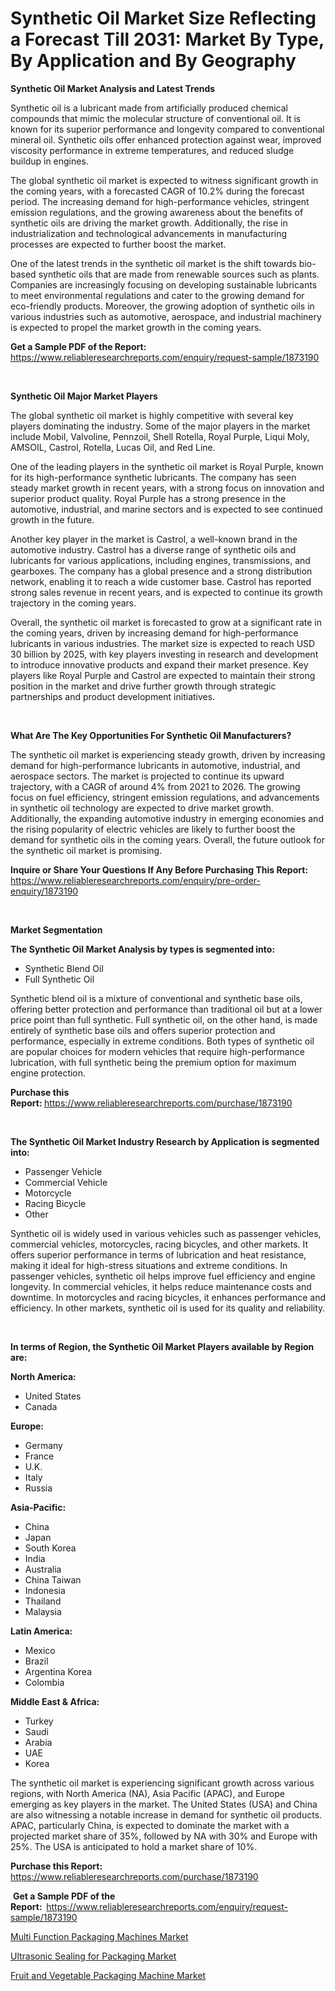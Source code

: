 <p><h1>Synthetic Oil Market Size Reflecting a Forecast Till 2031: Market By Type, By Application and By Geography</h1></p><p><strong>Synthetic Oil Market Analysis and Latest Trends</strong></p>
<p><p>Synthetic oil is a lubricant made from artificially produced chemical compounds that mimic the molecular structure of conventional oil. It is known for its superior performance and longevity compared to conventional mineral oil. Synthetic oils offer enhanced protection against wear, improved viscosity performance in extreme temperatures, and reduced sludge buildup in engines.</p><p>The global synthetic oil market is expected to witness significant growth in the coming years, with a forecasted CAGR of 10.2% during the forecast period. The increasing demand for high-performance vehicles, stringent emission regulations, and the growing awareness about the benefits of synthetic oils are driving the market growth. Additionally, the rise in industrialization and technological advancements in manufacturing processes are expected to further boost the market.</p><p>One of the latest trends in the synthetic oil market is the shift towards bio-based synthetic oils that are made from renewable sources such as plants. Companies are increasingly focusing on developing sustainable lubricants to meet environmental regulations and cater to the growing demand for eco-friendly products. Moreover, the growing adoption of synthetic oils in various industries such as automotive, aerospace, and industrial machinery is expected to propel the market growth in the coming years.</p></p>
<p><strong>Get a Sample PDF of the Report:&nbsp;</strong> <a href="https://www.reliableresearchreports.com/enquiry/request-sample/1873190">https://www.reliableresearchreports.com/enquiry/request-sample/1873190</a></p>
<p>&nbsp;</p>
<p><strong>Synthetic Oil Major Market Players</strong></p>
<p><p>The global synthetic oil market is highly competitive with several key players dominating the industry. Some of the major players in the market include Mobil, Valvoline, Pennzoil, Shell Rotella, Royal Purple, Liqui Moly, AMSOIL, Castrol, Rotella, Lucas Oil, and Red Line.</p><p>One of the leading players in the synthetic oil market is Royal Purple, known for its high-performance synthetic lubricants. The company has seen steady market growth in recent years, with a strong focus on innovation and superior product quality. Royal Purple has a strong presence in the automotive, industrial, and marine sectors and is expected to see continued growth in the future.</p><p>Another key player in the market is Castrol, a well-known brand in the automotive industry. Castrol has a diverse range of synthetic oils and lubricants for various applications, including engines, transmissions, and gearboxes. The company has a global presence and a strong distribution network, enabling it to reach a wide customer base. Castrol has reported strong sales revenue in recent years, and is expected to continue its growth trajectory in the coming years.</p><p>Overall, the synthetic oil market is forecasted to grow at a significant rate in the coming years, driven by increasing demand for high-performance lubricants in various industries. The market size is expected to reach USD 30 billion by 2025, with key players investing in research and development to introduce innovative products and expand their market presence. Key players like Royal Purple and Castrol are expected to maintain their strong position in the market and drive further growth through strategic partnerships and product development initiatives.</p></p>
<p>&nbsp;</p>
<p><strong>What Are The Key Opportunities For Synthetic Oil Manufacturers?</strong></p>
<p><p>The synthetic oil market is experiencing steady growth, driven by increasing demand for high-performance lubricants in automotive, industrial, and aerospace sectors. The market is projected to continue its upward trajectory, with a CAGR of around 4% from 2021 to 2026. The growing focus on fuel efficiency, stringent emission regulations, and advancements in synthetic oil technology are expected to drive market growth. Additionally, the expanding automotive industry in emerging economies and the rising popularity of electric vehicles are likely to further boost the demand for synthetic oils in the coming years. Overall, the future outlook for the synthetic oil market is promising.</p></p>
<p><strong>Inquire or Share Your Questions If Any Before Purchasing This Report:</strong> <a href="https://www.reliableresearchreports.com/enquiry/pre-order-enquiry/1873190">https://www.reliableresearchreports.com/enquiry/pre-order-enquiry/1873190</a></p>
<p>&nbsp;</p>
<p><strong>Market Segmentation</strong></p>
<p><strong>The Synthetic Oil Market Analysis by types is segmented into:</strong></p>
<p><ul><li>Synthetic Blend Oil</li><li>Full Synthetic Oil</li></ul></p>
<p><p>Synthetic blend oil is a mixture of conventional and synthetic base oils, offering better protection and performance than traditional oil but at a lower price point than full synthetic. Full synthetic oil, on the other hand, is made entirely of synthetic base oils and offers superior protection and performance, especially in extreme conditions. Both types of synthetic oil are popular choices for modern vehicles that require high-performance lubrication, with full synthetic being the premium option for maximum engine protection.</p></p>
<p><strong>Purchase this Report:&nbsp;</strong><a href="https://www.reliableresearchreports.com/purchase/1873190">https://www.reliableresearchreports.com/purchase/1873190</a></p>
<p>&nbsp;</p>
<p><strong>The Synthetic Oil Market Industry Research by Application is segmented into:</strong></p>
<p><ul><li>Passenger Vehicle</li><li>Commercial Vehicle</li><li>Motorcycle</li><li>Racing Bicycle</li><li>Other</li></ul></p>
<p><p>Synthetic oil is widely used in various vehicles such as passenger vehicles, commercial vehicles, motorcycles, racing bicycles, and other markets. It offers superior performance in terms of lubrication and heat resistance, making it ideal for high-stress situations and extreme conditions. In passenger vehicles, synthetic oil helps improve fuel efficiency and engine longevity. In commercial vehicles, it helps reduce maintenance costs and downtime. In motorcycles and racing bicycles, it enhances performance and efficiency. In other markets, synthetic oil is used for its quality and reliability.</p></p>
<p>&nbsp;</p>
<p><strong>In terms of Region, the Synthetic Oil Market Players available by Region are:</strong></p>
<p>
    <p> <strong> North America: </strong>
        <ul>
            <li>United States</li>
            <li>Canada</li>
        </ul>
        </p> 
    <p> <strong> Europe: </strong>
        <ul>
            <li>Germany</li>
            <li>France</li>
            <li>U.K.</li>
            <li>Italy</li>
            <li>Russia</li>
        </ul>
        </p> 
    <p> <strong> Asia-Pacific: </strong>
        <ul>
            <li>China</li>
            <li>Japan</li>
            <li>South Korea</li>
            <li>India</li>
            <li>Australia</li>
            <li>China Taiwan</li>
            <li>Indonesia</li>
            <li>Thailand</li>
            <li>Malaysia</li>
        </ul>
        </p> 
    <p> <strong> Latin America: </strong>
        <ul>
            <li>Mexico</li>
            <li>Brazil</li>
            <li>Argentina Korea</li>
            <li>Colombia</li>
        </ul>
        </p> 
    <p> <strong> Middle East & Africa: </strong>
        <ul>
            <li>Turkey</li>
            <li>Saudi</li>
            <li>Arabia</li>
            <li>UAE</li>
            <li>Korea</li>
        </ul>
    </p>
    </p>
<p><p>The synthetic oil market is experiencing significant growth across various regions, with North America (NA), Asia Pacific (APAC), and Europe emerging as key players in the market. The United States (USA) and China are also witnessing a notable increase in demand for synthetic oil products. APAC, particularly China, is expected to dominate the market with a projected market share of 35%, followed by NA with 30% and Europe with 25%. The USA is anticipated to hold a market share of 10%.</p></p>
<p><strong>Purchase this Report: </strong><a href="https://www.reliableresearchreports.com/purchase/1873190">https://www.reliableresearchreports.com/purchase/1873190</a></p>
<p>&nbsp;<strong>Get a Sample PDF of the Report:&nbsp;&nbsp;</strong><a href="https://www.reliableresearchreports.com/enquiry/request-sample/1873190">https://www.reliableresearchreports.com/enquiry/request-sample/1873190</a></p>
<p><strong></strong></p>
<p><p><a href="https://view.publitas.com/reportprime-1/multi-function-packaging-machines-market-growth-market-trends-covid-19-impact-and-forecasts-for-period-from-2023-2030/">Multi Function Packaging Machines Market</a></p><p><a href="https://view.publitas.com/reportprime-1/ultrasonic-sealing-for-packaging-market-research-report-provides-thorough-industry-overview-which-offers-an-in-depth-analysis-of-product-trends-and-new-market-divisions/">Ultrasonic Sealing for Packaging Market</a></p><p><a href="https://view.publitas.com/reportprime-1/fruit-and-vegetable-packaging-machine-market-furnish-information-about-market-size-market-share-market-dynamics-and-projections-spanning-from-2023-to-2030/">Fruit and Vegetable Packaging Machine Market</a></p></p>